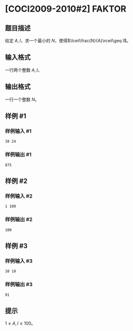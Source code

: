 # [COCI2009-2010#2] FAKTOR

## 题目描述

给定 $A,I$，求一个最小的 $N$，使得$\lceil\frac{N}{A}\rceil\geq I$。

## 输入格式

一行两个整数 $A,I$。

## 输出格式

一行一个整数 $N$。

## 样例 #1

### 样例输入 #1
```
38 24
```

### 样例输出 #1

```
875
```

## 样例 #2

### 样例输入 #2
```
1 100
```

### 样例输出 #2

```
100
```

## 样例 #3

### 样例输入 #3
```
10 10
```

### 样例输出 #3

```
91
```

## 提示

$1\leq A,I\leq 100$。

